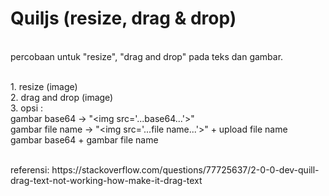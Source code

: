 # Quiljs (resize, drag & drop)

<br>
percobaan untuk "resize", "drag and drop" pada teks dan gambar.

<br>1. resize (image)
<br>2. drag and drop (image)
<br>3. opsi :
   <br>gambar base64 -> "\<img src='...base64...'\>"
   <br>gambar file name -> "\<img src='...file name...'\>" + upload file name
   <br>gambar base64 + gambar file name
   
<br>
referensi:
https://stackoverflow.com/questions/77725637/2-0-0-dev-quill-drag-text-not-working-how-make-it-drag-text
